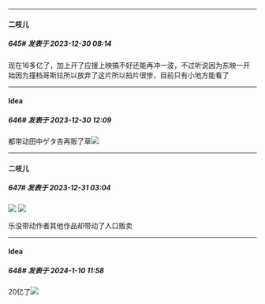 
*****

####  二吱儿  
##### 645#       发表于 2023-12-30 08:14

现在16多亿了，加上开了应援上映搞不好还能再冲一波，不过听说因为东映一开始因为撞档哥斯拉所以放弃了这片所以拍片很惨，目前只有小地方能看了


*****

####  Idea  
##### 646#       发表于 2023-12-30 12:09

都带动田中ゲタ吉再贩了草<img src="https://i2.100024.xyz/2023/12/30/jzbyn6.webp" referrerpolicy="no-referrer">


*****

####  二吱儿  
##### 647#       发表于 2023-12-31 03:04

<img src="https://i2.100024.xyz/2023/12/31/49rxiu.webp" referrerpolicy="no-referrer">
<img src="https://i2.100024.xyz/2023/12/31/49rq4m.webp" referrerpolicy="no-referrer">

乐没带动作者其他作品却带动了人口贩卖

*****

####  Idea  
##### 648#       发表于 2024-1-10 11:58

20亿了<img src="https://static.saraba1st.com/image/smiley/face2017/026.png" referrerpolicy="no-referrer">

